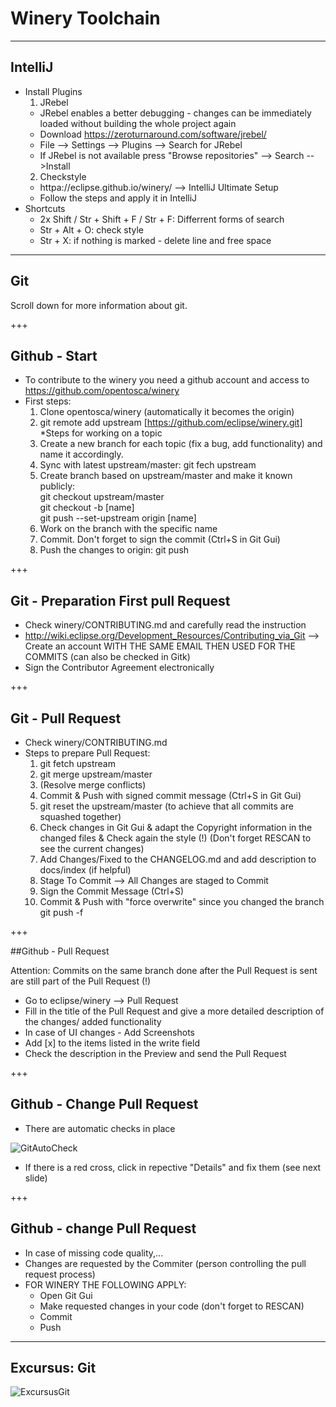 
# Winery Toolchain

---
## IntelliJ

* Install Plugins
  1. JRebel
    - JRebel enables a better debugging - changes can be immediately loaded without building the whole project again
    - Download https://zeroturnaround.com/software/jrebel/
    - File --> Settings --> Plugins --> Search for JRebel
    - If JRebel is not available press "Browse repositories" --> Search -->Install
  2. Checkstyle
    - httpa://eclipse.github.io/winery/ --> IntelliJ Ultimate Setup
    - Follow the steps and apply it in IntelliJ
* Shortcuts
  - 2x Shift / Str + Shift + F / Str + F: Differrent forms of search
  - Str + Alt + O: check style
  - Str + X: if nothing is marked - delete line and free space
  
---

## Git

Scroll down for more information about git.

+++

## Github - Start

* To contribute to the winery you need a github account and access to https://github.com/opentosca/winery
* First steps:
  1. Clone opentosca/winery (automatically it becomes the origin)
  2. git remote add upstream [https://github.com/eclipse/winery.git]
*Steps for working on a topic
  1. Create a new branch for each topic (fix a bug, add functionality) and name it accordingly.
  2. Sync with latest upstream/master: git fech upstream
  3. Create branch based on upstream/master and make it known publicly:  
     git checkout upstream/master  
	 git checkout -b [name]  
	 git push --set-upstream origin [name]
  4. Work on the branch with the specific name
  5. Commit. Don't forget to sign the commit (Ctrl+S in Git Gui)
  6. Push the changes to origin: git push

+++

## Git - Preparation First pull Request

* Check winery/CONTRIBUTING.md and carefully read the instruction
* http://wiki.eclipse.org/Development_Resources/Contributing_via_Git --> Create an account WITH THE SAME EMAIL THEN USED FOR THE COMMITS (can also be checked in Gitk)
* Sign the Contributor Agreement electronically

+++

## Git - Pull Request

* Check winery/CONTRIBUTING.md
* Steps to prepare Pull Request:
  1. git fetch upstream
  2. git merge upstream/master
  3. (Resolve merge conflicts)
  4. Commit & Push with signed commit message (Ctrl+S in Git Gui)
  5. git reset the upstream/master (to achieve that all commits are squashed together)
  6. Check changes in Git Gui & adapt the Copyright information in the changed files & Check again the style (!) (Don't forget RESCAN to see the current changes)
  7. Add Changes/Fixed to the CHANGELOG.md and add description to docs/index (if helpful)
  8. Stage To Commit --> All Changes are staged to Commit
  9. Sign the Commit Message (Ctrl+S)
  10. Commit & Push with "force overwrite" since you changed the branch git push -f

+++

##Github - Pull Request

Attention: Commits on the same branch done after the Pull Request is sent are still part of the Pull Request (!)

* Go to eclipse/winery --> Pull Request
* Fill in the title of the Pull Request and give a more detailed description of the changes/ added functionality
* In case of UI changes - Add Screenshots
* Add [x] to the items listed in the write field
* Check the description in the Preview and send the Pull Request

+++

## Github - Change Pull Request

* There are automatic checks in place

![GitAutoCheck](grpahics/autoCheckGit.png)

* If there is a red cross, click in repective "Details" and fix them (see next slide)

+++

## Github - change Pull Request

* In case of missing code quality,...
* Changes are requested by the Commiter (person controlling the pull request process)
* FOR WINERY THE FOLLOWING APPLY:
  - Open Git Gui
  - Make requested changes in your code (don't forget to RESCAN)
  - Commit
  - Push

---

## Excursus: Git

![ExcursusGit](graphics/ExcursusGit.png)